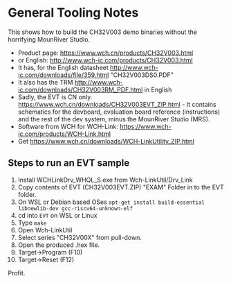 # General Tooling Notes

This shows how to build the CH32V003 demo binaries without the horrifying MounRiver Studio.

* Product page: https://www.wch.cn/products/CH32V003.html
* or English: http://www.wch-ic.com/products/CH32V003.html
* It has, for the English datasheet http://www.wch-ic.com/downloads/file/359.html "CH32V003DS0.PDF"
* It also has the TRM http://www.wch-ic.com/downloads/CH32V003RM_PDF.html in English
* Sadly, the EVT is CN only. https://www.wch.cn/downloads/CH32V003EVT_ZIP.html - It contains schematics for the devboard, evaluation board reference (instructions) and the rest of the dev system, minus the MounRiver Studio (MRS).
* Software from WCH for WCH-Link: https://www.wch-ic.com/products/WCH-Link.html
* Get https://www.wch.cn/downloads/WCH-LinkUtility_ZIP.html

## Steps to run an EVT sample

1. Install WCHLinkDrv_WHQL_S.exe from Wch-LinkUtil/Drv_Link
2. Copy contents of EVT (CH32V003EVT.ZIP) "EXAM" Folder in to the EVT folder.
3. On WSL or Debian based OSes `apt-get install build-essential libnewlib-dev gcc-riscv64-unknown-elf`
4. cd into `EVT` on WSL or Linux
5. Type `make`
6. Open Wch-LinkUtil
7. Select series "CH32V00X" from pull-down.
8. Open the produced .hex file.
9. Target->Program (F10)
10. Target->Reset (F12)

Profit.


